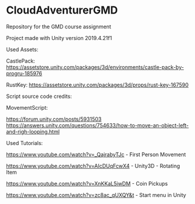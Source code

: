 # CloudAdventurerGMD
Repository for the GMD course assignment

Project made with Unity version 2019.4.21f1

Used Assets:

CastlePack: 
https://assetstore.unity.com/packages/3d/environments/castle-pack-by-progru-185976

RustKey: 
https://assetstore.unity.com/packages/3d/props/rust-key-167590

Script source code credits:

MovementScript: 

https://forum.unity.com/posts/5931503
https://answers.unity.com/questions/754633/how-to-move-an-object-left-and-righ-looping.html

Used Tutorials:

https://www.youtube.com/watch?v=_QajrabyTJc - First Person Movement

https://www.youtube.com/watch?v=AIcDUqFcwX4 - Unity3D - Rotating Item

https://www.youtube.com/watch?v=XnKKaL5iwDM - Coin Pickups

https://www.youtube.com/watch?v=zc8ac_qUXQY&t - Start menu in Unity
